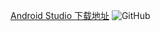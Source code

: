 [Android Studio 下载地址](https://developer.android.com/studio/index.html?hl=zh-cn)
![GitHub](../img/android-sudio-2017-10-20-10.31.08.png "android studio download")